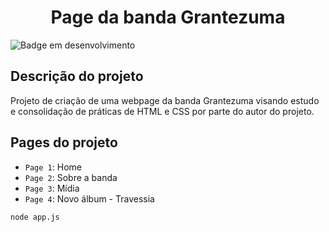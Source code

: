 <h1 align="center"> Page da banda Grantezuma</h1>

![Badge em desenvolvimento](https://img.shields.io/badge/Status-In%20Development-blue)

<h2> Descrição do projeto</h2>

Projeto de criação de uma webpage da banda Grantezuma visando estudo e consolidação de práticas de HTML e CSS por parte do autor do projeto.

<h2>Pages do projeto</h2>

- `Page 1`: Home
- `Page 2`: Sobre a banda
- `Page 3`: Mídia
- `Page 4`: Novo álbum - Travessia

```
node app.js
```


